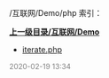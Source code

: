 /互联网/Demo/php 索引：


**[上一级目录/互联网/Demo](/互联网/Demo/index.md)**

- [iterate.php](/互联网/Demo/php/iterate.php)


<font size=2 color='grey'> 2020-02-19 13:34 </font>
